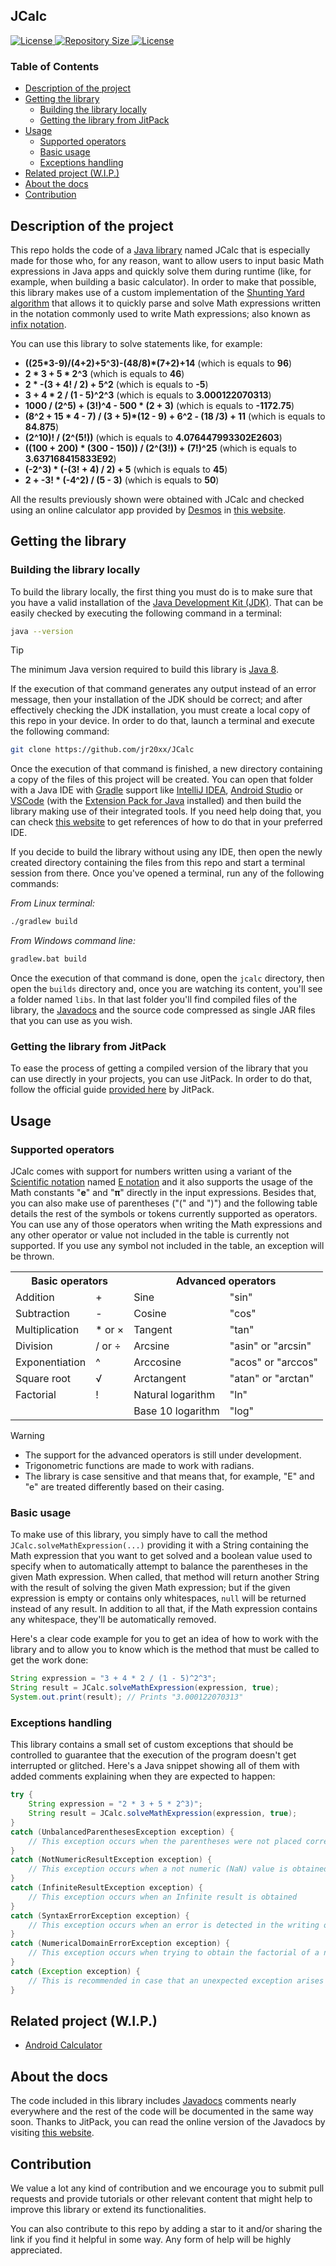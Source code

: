 ## JCalc

<p>
    <a href="https://github.com/jr20xx/JCalc/blob/main/LICENSE">
        <img src="https://img.shields.io/github/license/jr20xx/JCalc?label=License" alt="License">
    </a>
    <a href="https://github.com/jr20xx/JCalc">
        <img src="https://img.shields.io/github/repo-size/jr20xx/JCalc?label=Repository+Size" alt="Repository Size">
    </a>
    <a href="https://jitpack.io/#jr20xx/JCalc">
        <img src="https://jitpack.io/v/jr20xx/JCalc.svg" alt="License">
    </a>
</p>

### Table of Contents

- [Description of the project](#description-of-the-project)
- [Getting the library](#getting-the-library)
  - [Building the library locally](#building-the-library-locally)
  - [Getting the library from JitPack](#getting-the-library-from-jitpack)
- [Usage](#usage)
  - [Supported operators](#supported-operators)
  - [Basic usage](#basic-usage)
  - [Exceptions handling](#exceptions-handling)
- [Related project (W.I.P.)](#related-project-wip)
- [About the docs](#about-the-docs)
- [Contribution](#contribution)

## Description of the project

This repo holds the code of a [Java library](https://en.wikipedia.org/wiki/Java_Class_Library) named JCalc that is especially made for those who, for any reason, want to allow users to input basic Math expressions in Java apps and quickly solve them during runtime (like, for example, when building a basic calculator). In order to make that possible, this library makes use of a custom implementation of the [Shunting Yard algorithm](https://en.wikipedia.org/wiki/Shunting_yard_algorithm) that allows it to quickly parse and solve Math expressions written in the notation commonly used to write Math expressions; also known as [infix notation](https://en.wikipedia.org/wiki/Infix_notation).

You can use this library to solve statements like, for example:

- **((25\*3-9)/(4+2)+5^3)-(48/8)\*(7+2)+14** (which is equals to **96**)
- **2 \* 3 + 5 \* 2^3** (which is equals to **46**)
- **2 * -(3 + 4! / 2) + 5^2** (which is equals to **-5**)
- **3 + 4 * 2 / (1 - 5)^2^3** (which is equals to **3.000122070313**)
- **1000 / (2^5) + (3!)^4 - 500 * (2 + 3)** (which is equals to **-1172.75**)
- **(8^2 + 15 \* 4 - 7) / (3 + 5)\*(12 - 9) + 6^2 - (18 /3) + 11** (which is equals to **84.875**)
- **(2^10)! / (2^(5!))** (which is equals to **4.076447993302E2603**)
- **((100 + 200) * (300 - 150)) / (2^(3!)) + (7!)^25** (which is equals to **3.637168415833E92**)
- **(-2^3) * (-(3! + 4) / 2) + 5** (which is equals to **45**)
- **2 + -3! * (-4^2) / (5 - 3)** (which is equals to **50**)

All the results previously shown were obtained with JCalc and checked using an online calculator app provided by [Desmos](https://www.desmos.com/about) in [this website](https://www.desmos.com/scientific).

## Getting the library

### Building the library locally

To build the library locally, the first thing you must do is to make sure that you have a valid installation of the [Java Development Kit (JDK)](https://en.wikipedia.org/wiki/Java_Development_Kit). That can be easily checked by executing the following command in a terminal:

```bash
java --version
```

> [!TIP]
>
> The minimum Java version required to build this library is [Java 8](https://en.m.wikipedia.org/wiki/Java_version_history#Java_8).

If the execution of that command generates any output instead of an error message, then your installation of the JDK should be correct; and after effectively checking the JDK installation, you must create a local copy of this repo in your device. In order to do that, launch a terminal and execute the following command:

```bash
git clone https://github.com/jr20xx/JCalc
```

Once the execution of that command is finished, a new directory containing a copy of the files of this project will be created. You can open that folder with a Java IDE with [Gradle](https://gradle.org/) support like [IntelliJ IDEA](https://www.jetbrains.com/idea/), [Android Studio](https://developer.android.com/studio) or [VSCode](https://code.visualstudio.com/) (with the [Extension Pack for Java](https://marketplace.visualstudio.com/items?itemName=vscjava.vscode-java-pack) installed) and then build the library making use of their integrated tools. If you need help doing that, you can check [this website](https://docs.gradle.org/current/userguide/gradle_ides.html) to get references of how to do that in your preferred IDE.

If you decide to build the library without using any IDE, then open the newly created directory containing the files from this repo and start a terminal session from there. Once you've opened a terminal, run any of the following commands:

*From Linux terminal:*

```bash
./gradlew build
```

*From Windows command line:*

```bash
gradlew.bat build
```

Once the execution of that command is done, open the `jcalc` directory, then open the `builds` directory and, once you are watching its content, you'll see a folder named `libs`. In that last folder you'll find compiled files of the library, the [Javadocs](https://en.wikipedia.org/wiki/Javadoc) and the source code compressed as single JAR files that you can use as you wish.

### Getting the library from JitPack

To ease the process of getting a compiled version of the library that you can use directly in your projects, you can use JitPack. In order to do that, follow the official guide [provided here](https://jitpack.io/#jr20xx/JCalc) by JitPack.

## Usage

### Supported operators

JCalc comes with support for numbers written using a variant of the [Scientific notation](https://en.wikipedia.org/wiki/Scientific_notation) named [E notation](https://en.wikipedia.org/wiki/Scientific_notation#E_notation) and it also supports the usage of the Math constants "**e**" and "**π**" directly in the input expressions. Besides that, you can also make use of parentheses ("(" and ")") and the following table details the rest of the symbols or tokens currently supported as operators. You can use any of those operators when writing the Math expressions and any other operator or value not included in the table is currently not supported. If you use any symbol not included in the table, an exception will be thrown.

<table>
    <tr>
        <th colspan="2">Basic operators</th> <th colspan="2">Advanced operators</th>
    </tr>
    <tr>
        <td>Addition</td> <td>+</td>
        <td>Sine</td> <td>"sin"</td>
    </tr>
    <tr>
        <td>Subtraction</td> <td>-</td>
        <td>Cosine</td> <td>"cos"</td>
    </tr>
    <tr>
        <td>Multiplication</td> <td>* or ×</td>
        <td>Tangent</td> <td>"tan"</td>
    </tr>
    <tr>
        <td>Division</td> <td>/ or ÷</td>
        <td>Arcsine</td> <td>"asin" or "arcsin"</td>
    </tr>
    <tr>
        <td>Exponentiation</td> <td>^</td>
        <td>Arccosine</td> <td>"acos" or "arccos"</td>
    </tr>
    <tr>
        <td>Square root</td> <td>√</td>
        <td>Arctangent</td> <td>"atan" or "arctan"</td>
    </tr>
    <tr>
        <td>Factorial</td> <td>!</td>
        <td>Natural logarithm</td> <td>"ln"</td>
    </tr>
    <tr>
        <td></td> <td></td>
        <td>Base 10 logarithm</td> <td>"log"</td>
    </tr>
</table>

> [!WARNING]
>
>- The support for the advanced operators is still under development.
>- Trigonometric functions are made to work with radians.
>- The library is case sensitive and that means that, for example, "E" and "e" are treated differently based on their casing.

### Basic usage

To make use of this library, you simply have to call the method `JCalc.solveMathExpression(...)` providing it with a String containing the Math expression that you want to get solved and a boolean value used to specify when to automatically attempt to balance the parentheses in the given Math expression. When called, that method will return another String with the result of solving the given Math expression; but if the given expression is empty or contains only whitespaces, `null` will be returned instead of any result. In addition to all that, if the Math expression contains any whitespace, they'll be automatically removed.

Here's a clear code example for you to get an idea of how to work with the library and to allow you to know which is the method that must be called to get the work done:

```java
String expression = "3 + 4 * 2 / (1 - 5)^2^3";
String result = JCalc.solveMathExpression(expression, true);
System.out.print(result); // Prints "3.000122070313"
```

### Exceptions handling

This library contains a small set of custom exceptions that should be controlled to guarantee that the execution of the program doesn't get interrupted or glitched. Here's a Java snippet showing all of them with added comments explaining when they are expected to happen:

```java
try {
    String expression = "2 * 3 + 5 * 2^3)";
    String result = JCalc.solveMathExpression(expression, true);
}
catch (UnbalancedParenthesesException exception) {
    // This exception occurs when the parentheses were not placed correctly and `false` is provided as second parameter
}
catch (NotNumericResultException exception) {
    // This exception occurs when a not numeric (NaN) value is obtained
}
catch (InfiniteResultException exception) {
    // This exception occurs when an Infinite result is obtained
}
catch (SyntaxErrorException exception) {
    // This exception occurs when an error is detected in the writing of the Math expression
}
catch (NumericalDomainErrorException exception) {
    // This exception occurs when trying to obtain the factorial of a number when it's negative or not an integer
}
catch (Exception exception) {
    // This is recommended in case that an unexpected exception arises
}
```

## Related project (W.I.P.)

- [Android Calculator](https://github.com/jr20xx/android-calculator)

## About the docs

The code included in this library includes [Javadocs](https://en.wikipedia.org/wiki/Javadoc) comments nearly everywhere and the rest of the code will be documented in the same way soon. Thanks to JitPack, you can read the online version of the Javadocs by visiting [this website](https://jitpack.io/com/github/jr20xx/JCalc/latest/javadoc/).

## Contribution

We value a lot any kind of contribution and we encourage you to submit pull requests and provide tutorials or other relevant content that might help to improve this library or extend its functionalities.

You can also contribute to this repo by adding a star to it and/or sharing the link if you find it helpful in some way. Any form of help will be highly appreciated.